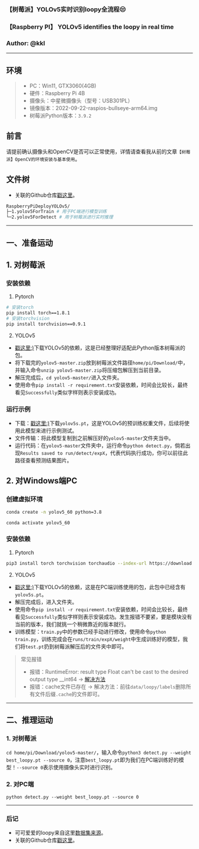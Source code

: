 ### 【树莓派】YOLOv5实时识别loopy全流程😒
### 【Raspberry PI】 YOLOv5 identifies the loopy in real time
### Author: @kkl

---

## 环境
> * PC：Win11, GTX3060(4GB)
> * 硬件：Raspberry Pi 4B
> * 摄像头：中星微摄像头（型号：USB301PL）
> * 镜像版本：2022-09-22-raspios-bullseye-arm64.img
> * 树莓派Python版本：`3.9.2`

## 前言
请提前确认摄像头和OpenCV是否可以正常使用，详情请查看我从前的文章`【树莓派】OpenCV的环境安装与基本使用`。

## 文件树
- 关联的Github仓库[戳这里](https://github.com/ZhangKeLiang0627/YOLOv5-loopy-RaspberryPi)。
```bash
RaspberryPiDeployYOLOv5/
├─1.yolov5ForTrain # 用于PC端进行模型训练
└─2.yolov5ForDetect # 用于树莓派进行实时推理
```

---

## 一、准备运动

## 1. 对树莓派

### 安装依赖
1. Pytorch
```bash
# 安装torch
pip install torch==1.8.1
# 安装torchvision
pip install torchvision==0.9.1
```

2. YOLOv5
- [戳这里:)](2.yolov5ForDetect)下载YOLOv5的依赖，这是已经整理好适配此Python版本树莓派的包。
- 将下载完的`yolov5-master.zip`放到树莓派文件路径`home/pi/Download/`中，并输入命令`unzip yolov5-master.zip`将压缩包解压到当前目录。
- 解压完成后，`cd yolov5-master/`进入文件夹。
- 使用命令`pip install -r requirement.txt`安装依赖，时间会比较长，最终看见`Successfully`类似字样则表示安装成功。

### 运行示例
- 下载：[戳这里:)](2.yolov5ForDetect)下载`yolov5s.pt`，这是YOLOv5的预训练权重文件，后续将使用此模型来进行示例测试。
- 文件传输：将此模型复制到之前解压好的`yolov5-master`文件夹当中。
- 运行代码：在`yolov5-master`文件夹中，运行命令`python detect.py`，倘若出现`Results saved to run/detect/expX`，代表代码执行成功，你可以前往此路径查看预测结果图片。

## 2. 对Windows端PC

### 创建虚拟环境
```bash
conda create -n yolov5_60 python=3.8

conda activate yolov5_60
```

### 安装依赖
1. Pytorch
```bash
pip3 install torch torchvision torchaudio --index-url https://download.pytorch.org/whl/cu118
```

2. YOLOv5
- [戳这里:)](1.yolov5ForTrain)下载YOLOv5的依赖，这是在PC端训练使用的包，此包中已经含有`yolov5s.pt`。
- 解压完成后，进入文件夹。
- 使用命令`pip install -r requirement.txt`安装依赖，时间会比较长，最终看见`Successfully`类似字样则表示安装成功。发生报错不要紧，要是模块没有当前的版本，我们就挑一个稍微靠近的版本就行。
- 训练模型：`train.py`中的参数已经手动进行修改，使用命令`python train.py`，训练完成会在`runs/train/expX/weight`中生成训练好的模型，我们将`test.pt`扔到树莓派解压后的文件夹中即可。

> 常见报错
> - 报错：RuntimeError: result type Float can't be cast to the desired output type __int64 -> [解决方法](https://blog.csdn.net/qq_43573527/article/details/132963466?ops_request_misc=%257B%2522request%255Fid%2522%253A%2522171870434616800215045407%2522%252C%2522scm%2522%253A%252220140713.130102334..%2522%257D&request_id=171870434616800215045407&biz_id=0&utm_medium=distribute.pc_search_result.none-task-blog-2~all~sobaiduend~default-1-132963466-null-null.142)
> - 报错：cache文件已存在 -> 解决方法：前往`data/loopy/labels`删除所有文件后缀`.cache`的文件即可。
> 

---

## 二、推理运动

### 1. 对树莓派
`cd home/pi/Download/yolov5-master/`，输入命令`python3 detect.py --weight best_loopy.pt --source 0`，注意`best_loopy.pt`即为我们在PC端训练好的模型！`--source 0`表示使用摄像头实时进行识别。

### 2. 对PC端
`python detect.py --weight best_loopy.pt --source 0`

---

### 后记
- 可可爱爱的loopy来自这里[数据集来源](https://github.com/ZhangKeLiang0627/YOLOv8-loopy)。
- 关联的Github仓库[戳这里](https://github.com/ZhangKeLiang0627/YOLOv5-loopy-RaspberryPi)。